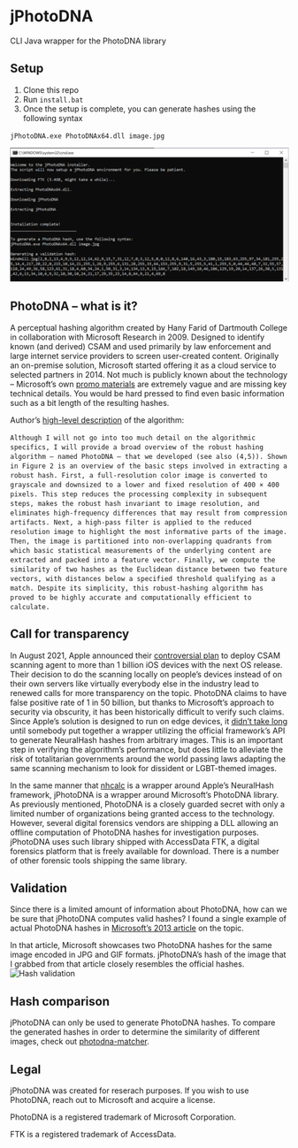 # jPhotoDNA
CLI Java wrapper for the PhotoDNA library 

## Setup
1)	Clone this repo
2)	Run `install.bat`
3)	Once the setup is complete, you can generate hashes using the following syntax

`jPhotoDNA.exe PhotoDNAx64.dll image.jpg`

![Setup](https://github.com/jankais3r/jPhotoDNA/raw/main/setup.png)

## PhotoDNA – what is it?
A perceptual hashing algorithm created by Hany Farid of Dartmouth College in collaboration with Microsoft Research in 2009. Designed to identify known (and derived) CSAM and used primarily by law enforcement and large internet service providers to screen user-created content. Originally an on-premise solution, Microsoft started offering it as a cloud service to selected partners in 2014. Not much is publicly known about the technology – Microsoft’s own [promo materials](https://www.microsoft.com/en-us/photodna) are extremely vague and are missing key technical details. You would be hard pressed to find even basic information such as a bit length of the resulting hashes.

Author’s [high-level description](https://farid.berkeley.edu/downloads/publications/nai18.pdf) of the algorithm:

```Although I will not go into too much detail on the algorithmic specifics, I will provide a broad overview of the robust hashing algorithm — named PhotoDNA — that we developed (see also (4,5)). Shown in Figure 2 is an overview of the basic steps involved in extracting a robust hash. First, a full-resolution color image is converted to grayscale and downsized to a lower and fixed resolution of 400 × 400 pixels. This step reduces the processing complexity in subsequent steps, makes the robust hash invariant to image resolution, and eliminates high-frequency differences that may result from compression artifacts. Next, a high-pass filter is applied to the reduced resolution image to highlight the most informative parts of the image. Then, the image is partitioned into non-overlapping quadrants from which basic statistical measurements of the underlying content are extracted and packed into a feature vector. Finally, we compute the similarity of two hashes as the Euclidean distance between two feature vectors, with distances below a specified threshold qualifying as a match. Despite its simplicity, this robust-hashing algorithm has proved to be highly accurate and computationally efficient to calculate.```


## Call for transparency
In August 2021, Apple announced their [controversial plan](https://appleprivacyletter.com/) to deploy CSAM scanning agent to more than 1 billion iOS devices with the next OS release. Their decision to do the scanning locally on people’s devices instead of on their own servers like virtually everybody else in the industry lead to renewed calls for more transparency on the topic. PhotoDNA claims to have false positive rate of 1 in 50 billion, but thanks to Microsoft’s approach to security via obscurity, it has been historically difficult to verify such claims. Since Apple’s solution is designed to run on edge devices, it [didn’t take long](https://twitter.com/KhaosT/status/1424205967122571268) until somebody put together a wrapper utilizing the official framework’s API to generate NeuralHash hashes from arbitrary images. This is an important step in verifying the algorithm’s performance, but does little to alleviate the risk of totalitarian governments around the world passing laws adapting the same scanning mechanism to look for dissident or LGBT-themed images.

In the same manner that [nhcalc](https://github.com/KhaosT/nhcalc) is a wrapper around Apple’s NeuralHash framework, jPhotoDNA is a wrapper around Microsoft’s PhotoDNA library. As previously mentioned, PhotoDNA is a closely guarded secret with only a limited number of organizations being granted access to the technology. However, several digital forensics vendors are shipping a DLL allowing an offline computation of PhotoDNA hashes for investigation purposes. jPhotoDNA uses such library shipped with AccessData FTK, a digital forensics platform that is freely available for download. There is a number of other forensic tools shipping the same library.


## Validation
Since there is a limited amount of information about PhotoDNA, how can we be sure that jPhotoDNA computes valid hashes? I found a single example of actual PhotoDNA hashes in [Microsoft’s 2013 article](https://news.microsoft.com/en-gb/2013/11/18/tacklingproliferatio/) on the topic.

In that article, Microsoft showcases two PhotoDNA hashes for the same image encoded in JPG and GIF formats. jPhotoDNA’s hash of the image that I grabbed from that article closely resembles the official hashes.
![Hash validation](https://github.com/jankais3r/jPhotoDNA/raw/main/validation.png)

## Hash comparison
jPhotoDNA can only be used to generate PhotoDNA hashes. To compare the generated hashes in order to determine the similarity of different images, check out [photodna-matcher](https://github.com/gabedwrds/photodna-matcher).

## Legal
jPhotoDNA was created for reserach purposes. If you wish to use PhotoDNA, reach out to Microsoft and acquire a license.

PhotoDNA is a registered trademark of Microsoft Corporation.

FTK is a registered trademark of AccessData.

